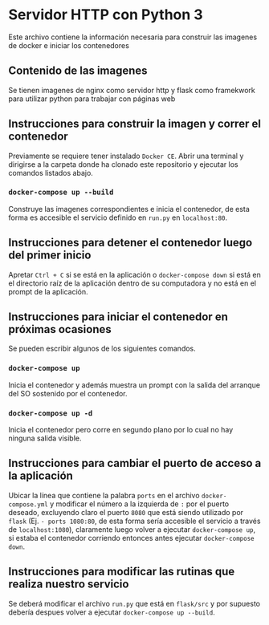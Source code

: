 # Servidor HTTP con Python 3

Este archivo contiene la información necesaria para construir las imagenes de docker e iniciar los contenedores

## Contenido de las imagenes

Se tienen imagenes de nginx como servidor http y flask como framekwork para utilizar python para trabajar con páginas web

## Instrucciones para construir la imagen y correr el contenedor

Previamente se requiere tener instalado `Docker CE`.
Abrir una terminal y dirigirse a la carpeta donde ha clonado este repositorio y ejecutar los comandos listados abajo.

### `docker-compose up --build`

Construye las imagenes correspondientes e inicia el contenedor, de esta forma es accesible el servicio definido en `run.py` en `localhost:80`.

## Instrucciones para detener el contenedor luego del primer inicio

Apretar `Ctrl + C` si se está en la aplicación o `docker-compose down` si está en el directorio raíz de la aplicación dentro de su computadora y no está en el prompt de la aplicación.

## Instrucciones para iniciar el contenedor en próximas ocasiones

Se pueden escribir algunos de los siguientes comandos.

### `docker-compose up`

Inicia el contenedor y además muestra un prompt con la salida del arranque del SO sostenido por el contenedor.

### `docker-compose up -d`

Inicia el contenedor pero corre en segundo plano por lo cual no hay ninguna salida visible.

## Instrucciones para cambiar el puerto de acceso a la aplicación

Ubicar la línea que contiene la palabra `ports` en el archivo `docker-compose.yml` y modificar el número a la izquierda de `:` por el puerto deseado, excluyendo claro el puerto `8080` que está siendo utilizado por `flask`  (Ej. `- ports 1080:80`, de esta forma sería accesible el servicio a través de `localhost:1080`), claramente luego volver a ejecutar `docker-compose up`, si estaba el contenedor corriendo entonces antes ejecutar `docker-compose down`.

## Instrucciones para modificar las rutinas que realiza nuestro servicio

Se deberá modificar el archivo `run.py` que está en `flask/src` y por supuesto debería despues volver a ejecutar `docker-compose up --build`.
